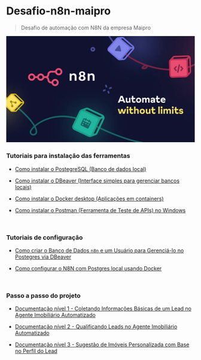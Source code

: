 # Desafio-n8n-maipro
> Desafio de automação com N8N da empresa Maipro

<img src="/docs/img/n8n.webp" width="800" alt="Logo do N8N">

<br> 

### Tutoriais para instalação das ferramentas

* [Como instalar o PostegreSQL (Banco de dados local)](/docs/markdown/1%20-%20Install-postegres.md)

* [Como instalar o DBeaver (Interface simples para gerenciar bancos locais)](/docs/markdown/2%20-%20Install-dbeaver.md)

* [Como instalar o Docker desktop (Aplicações em containers)](/docs/markdown/3%20-%20Install-docker-desktop.md)

* [Como instalar o Postman (Ferramenta de Teste de APIs) no Windows](/docs/markdown/4%20-%20Install-postman.md)

<br>


### Tutoriais de configuração

* [Como criar o Banco de Dados `n8n` e um Usuário para Gerenciá-lo no Postegres via DBeaver](/docs/markdown/5%20-%20Create-db-n8n.md)

* [Como configurar o N8N com Postgres local usando Docker](/docs/markdown/6%20-%20N8n-docker.md)

<br>

### Passo a passo do projeto

* [Documentação nível 1 - Coletando Informações Básicas de um Lead no Agente Imobiliário Automatizado](/docs/markdown/7%20-%20Projeto%20part1.md)

* [Documentação nível 2 - Qualificando Leads no Agente Imobiliário Automatizado ](/docs/markdown/8%20-%20Projeto%20part2.md)

* [Documentação nível 3 - Sugestão de Imóveis Personalizada com Base no Perfil do Lead](/docs/markdown/9%20-%20Projeto%20part3.md)